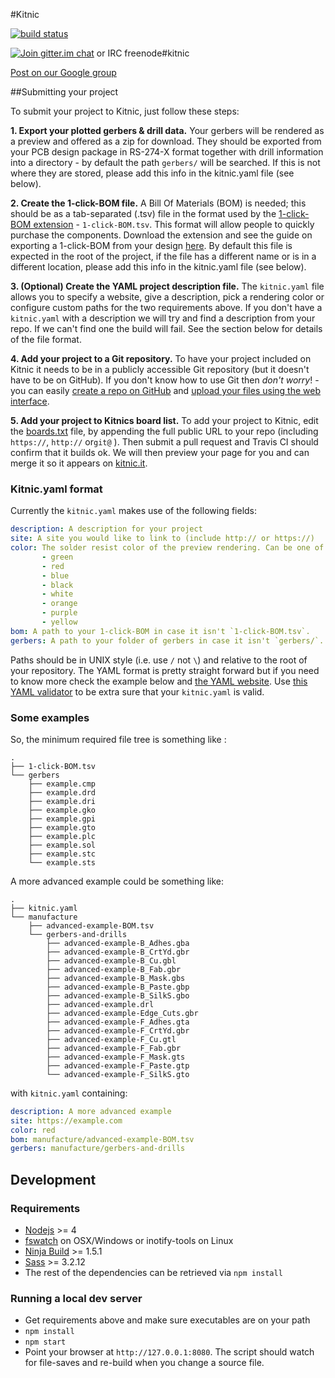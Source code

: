 #Kitnic

[![build status][1]](https://travis-ci.org/monostable/kitnic)

[![Join gitter.im chat][2]](https://gitter.im/monostable/kitnic) or IRC freenode#kitnic

[Post on our Google group](https://groups.google.com/forum/#!forum/kitnic-discuss)

##Submitting your project

To submit your project to Kitnic, just follow these steps:

**1. Export your plotted gerbers & drill data.**
Your gerbers will be rendered as a preview and offered as a zip for download.
They should be exported from your PCB design package in RS-274-X format
together with drill information into a directory - by default the path
`gerbers/` will be searched. If this is not where they are stored, please add
this info in the kitnic.yaml file (see below).

**2. Create the 1-click-BOM file.**
A Bill Of Materials (BOM) is needed; this should be as a tab-separated (.tsv)
file in the format used by the [1-click-BOM extension](http://1clickBOM.com) -
`1-click-BOM.tsv`. This format will allow people to quickly purchase the
components. Download the extension and see the guide on exporting a 1-click-BOM from your design [here](https://1clickbom.com/#making-a-1-click-bom).
By default this file is expected in the root of the
project, if the file has a different name or is in a different location, please
add this info in the kitnic.yaml file (see below).

**3. (Optional) Create the YAML project description file.**
The `kitnic.yaml` file allows you to specify a website, give a description,
pick a rendering color or configure custom paths for the two requirements
above. If you don't have a `kitnic.yaml` with a description we will try and
find a description from your repo. If we can't find one the build will fail.
See the section below for details of the file format.

**4. Add your project to a Git repository.**
To have your project included on Kitnic it needs to be in a publicly accessible
Git repository (but it doesn't have to be on GitHub). If you don't know how to
use Git then *don't worry*! - you can easily [create a repo on GitHub][4] and
[upload your files using the web interface][5].

**5. Add your project to Kitnics board list.**
To add your project to Kitnic, edit the [boards.txt](boards.txt) file, by
appending the full public URL to your repo (including `https://`, `http://`
or`git@` ). Then submit a pull request and Travis CI should confirm that it
builds ok. We will then preview your page for you and can merge it so it
appears on [kitnic.it](http://kitnic.it).


### Kitnic.yaml format

Currently the `kitnic.yaml` makes use of the following fields:

```yaml
description: A description for your project
site: A site you would like to link to (include http:// or https://)
color: The solder resist color of the preview rendering. Can be one of: 
       - green
       - red
       - blue
       - black
       - white
       - orange
       - purple 
       - yellow
bom: A path to your 1-click-BOM in case it isn't `1-click-BOM.tsv`.
gerbers: A path to your folder of gerbers in case it isn't `gerbers/`.

```
Paths should be in UNIX style (i.e. use `/` not `\`) and relative to the root of your
repository. The YAML format is pretty straight forward but if you need to know more check the example below and [the YAML website][6]. Use [this YAML validator][7] to be extra sure that your `kitnic.yaml` is valid.

### Some examples

So, the minimum required file tree is something like :

```
.
├── 1-click-BOM.tsv
└── gerbers
    ├── example.cmp
    ├── example.drd
    ├── example.dri
    ├── example.gko
    ├── example.gpi
    ├── example.gto
    ├── example.plc
    ├── example.sol
    ├── example.stc
    └── example.sts
```

A more advanced example could be something like:

```
.
├── kitnic.yaml
└── manufacture
    ├── advanced-example-BOM.tsv
    └── gerbers-and-drills
        ├── advanced-example-B_Adhes.gba
        ├── advanced-example-B_CrtYd.gbr
        ├── advanced-example-B_Cu.gbl
        ├── advanced-example-B_Fab.gbr
        ├── advanced-example-B_Mask.gbs
        ├── advanced-example-B_Paste.gbp
        ├── advanced-example-B_SilkS.gbo
        ├── advanced-example.drl
        ├── advanced-example-Edge_Cuts.gbr
        ├── advanced-example-F_Adhes.gta
        ├── advanced-example-F_CrtYd.gbr
        ├── advanced-example-F_Cu.gtl
        ├── advanced-example-F_Fab.gbr
        ├── advanced-example-F_Mask.gts
        ├── advanced-example-F_Paste.gtp
        └── advanced-example-F_SilkS.gto
```

with `kitnic.yaml` containing:

```yaml
description: A more advanced example
site: https://example.com
color: red
bom: manufacture/advanced-example-BOM.tsv
gerbers: manufacture/gerbers-and-drills
```


## Development
### Requirements

- [Nodejs](https://nodejs.org) >= 4
- [fswatch](http://emcrisostomo.github.io/fswatch/) on OSX/Windows or inotify-tools on Linux
- [Ninja Build](https://github.com/ninja-build/ninja/releases) >= 1.5.1
- [Sass](http://sass-lang.com/install) >= 3.2.12
- The rest of the dependencies can be retrieved via `npm install`

### Running a local dev server

- Get requirements above and make sure executables are on your path
- `npm install`
- `npm start`
- Point your browser at `http://127.0.0.1:8080`. The script should watch for
file-saves and re-build when you change a source file.



[1]: https://travis-ci.org/monostable/kitnic.svg?branch=master
[2]: https://badges.gitter.im/monostable/kitnic.svg
[3]: https://github.com/monostable/1clickBOM#usage
[4]: https://help.github.com/articles/create-a-repo/
[5]: https://help.github.com/articles/adding-a-file-to-a-repository/
[6]: http://www.yaml.org/start.html
[7]: http://codebeautify.org/yaml-validator
